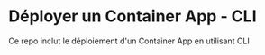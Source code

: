 # Déployer un Container App - CLI

Ce repo inclut le déploiement d'un Container App en utilisant CLI
